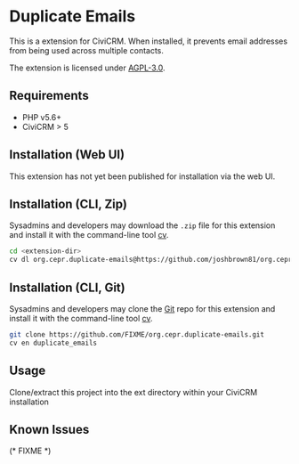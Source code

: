 # Duplicate Emails

This is a extension for CiviCRM. When installed, it prevents email addresses from being used across multiple contacts.

The extension is licensed under [AGPL-3.0](LICENSE.txt).

## Requirements

* PHP v5.6+
* CiviCRM > 5

## Installation (Web UI)

This extension has not yet been published for installation via the web UI.

## Installation (CLI, Zip)

Sysadmins and developers may download the `.zip` file for this extension and
install it with the command-line tool [cv](https://github.com/civicrm/cv).

```bash
cd <extension-dir>
cv dl org.cepr.duplicate-emails@https://github.com/joshbrown81/org.cepr.duplicate-emails/archive/master.zip
```

## Installation (CLI, Git)

Sysadmins and developers may clone the [Git](https://en.wikipedia.org/wiki/Git) repo for this extension and
install it with the command-line tool [cv](https://github.com/civicrm/cv).

```bash
git clone https://github.com/FIXME/org.cepr.duplicate-emails.git
cv en duplicate_emails
```

## Usage

Clone/extract this project into the ext directory within your CiviCRM installation

## Known Issues

(* FIXME *)
